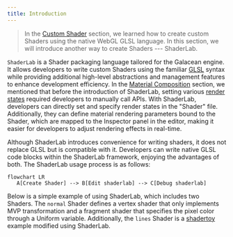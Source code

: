 ```yaml
---
title: Introduction
---
```


> In the [Custom Shader](/en/docs/graphics/shader/custom/) section, we learned how to create custom Shaders using the native WebGL GLSL language. In this section, we will introduce another way to create Shaders --- ShaderLab.

`ShaderLab` is a Shader packaging language tailored for the Galacean engine. It allows developers to write custom Shaders using the familiar [GLSL](https://www.khronos.org/files/opengles_shading_language.pdf) syntax while providing additional high-level abstractions and management features to enhance development efficiency. In the [Material Composition](/en/docs/graphics/material/composition/) section, we mentioned that before the introduction of ShaderLab, setting various [render states](/en/docs/graphics/material/composition/#渲染状态) required developers to manually call APIs. With ShaderLab, developers can directly set and specify render states in the "Shader" file. Additionally, they can define material rendering parameters bound to the Shader, which are mapped to the Inspector panel in the editor, making it easier for developers to adjust rendering effects in real-time.

Although ShaderLab introduces convenience for writing shaders, it does not replace GLSL but is compatible with it. Developers can write native GLSL code blocks within the ShaderLab framework, enjoying the advantages of both. The ShaderLab usage process is as follows:

```mermaid
flowchart LR
   A[Create Shader] --> B[Edit shaderlab] --> C[Debug shaderlab]
```

Below is a simple example of using ShaderLab, which includes two Shaders. The `normal` Shader defines a vertex shader that only implements MVP transformation and a fragment shader that specifies the pixel color through a Uniform variable. Additionally, the `lines` Shader is a [shadertoy](https://www.shadertoy.com/view/DtXfDr) example modified using ShaderLab.

<playground src="shader-lab-simple.ts"></playground>
